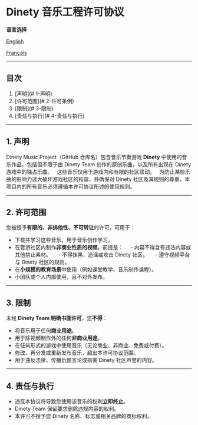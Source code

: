 # Dinety 音乐工程许可协议  


**语言选择**

[English](LICENSE.md)

[Français](LICENSE_fr.md)

---

## 目次
1. [声明](# 1-声明)
2. [许可范围](# 2-许可条例)
3. [限制](# 3-限制)
4. [责任与执行](# 4-责任与执行)

---

## 1. 声明  
Dinety Music Project（GitHub 仓库名）包含音乐节奏游戏 **Dinety** 中使用的音乐作品，包括但不限于由 Dinety Team 创作的原创乐曲，以及所有出现在 Dinety 游戏中的独占乐曲。  
这些音乐仅用于游戏内和有限的社区联动。  
为防止某些乐曲的影响力过大破坏游戏社区的和谐，并确保对 Dinety 社区及其规则的尊重，本项目内的所有音乐必须遵循本许可协议所述的使用规则。

---

## 2. 许可范围  
您被授予**有限的、非排他性、不可转让**的许可，可用于：  
- 下载并学习这些音乐，用于音乐创作学习。  
- 在音游社区内制作**非商业性质的视频**，前提是：  
  - 内容不得含有违法内容或其他禁止素材。  
  - 不得抹黑、造谣或攻击 Dinety 社区。  
  - 遵守视频平台与 Dinety 社区的规则。  
- 在**小规模的教育场景**中使用（例如课堂教学、音乐制作课程）。  
- 小团队或个人内部使用，且不对外发布。

---

## 3. 限制  
未经 **Dinety Team 明确书面许可**，您**不得**：  
- 将音乐用于任何**商业用途**。  
- 用于除视频制作外的任何**非商业用途**。  
- 在任何形式的游戏中使用音乐（无论商业、非商业、免费或付费）。  
- 修改、再分发或重新发布音乐，超出本许可协议范围。  
- 用于违反法律、传播仇恨言论或损害 Dinety 社区声誉的内容。

---

## 4. 责任与执行  
- 违反本协议将导致您使用该音乐的权利**立即终止**。  
- Dinety Team 保留要求删除违规内容的权利。  
- 本许可不授予您 Dinety 名称、标志或相关品牌的商标权利。